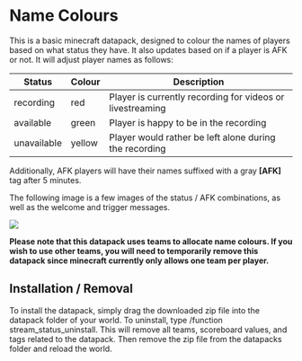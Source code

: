 # Name Colours
This is a basic minecraft datapack, designed to colour the names of players based on what status they have. It also updates based on if a player is AFK or not. It will adjust player names as follows:

| Status      | Colour    | Description                                                 |
|-------------|-----------|-------------------------------------------------------------|
| recording   | red       | Player is currently recording for videos or livestreaming   |
| available   | green     | Player is happy to be in the recording                      |
| unavailable | yellow    | Player would rather be left alone during the recording      |


Additionally, AFK players will have their names suffixed with a gray **\[AFK]** tag after 5 minutes.

The following image is a few images of the status / AFK combinations, as well as the welcome and trigger messages.

![](link)

**Please note that this datapack uses teams to allocate name colours. If you wish to use other teams, you will need to temporarily remove this datapack since minecraft currently only allows one team per player.**

## Installation / Removal
To install the datapack, simply drag the downloaded zip file into the datapack folder of your world.
To uninstall, type /function stream_status_uninstall. This will remove all teams, scoreboard values, and tags related to the datapack. Then remove the zip file from the datapacks folder and reload the world.